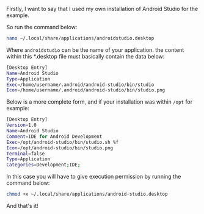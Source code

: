 Firstly, I want to say that I used my own installation of Android Studio for the example.

So run the command below:
```bash
nano ~/.local/share/applications/androidstudio.desktop
```

Where `androidstudio` can be the name of your application.
the content within this *.desktop file must basically contain the data below:
```bash
[Desktop Entry]
Name=Android Studio
Type=Application
Exec=/home/username/.android/android-studio/bin/studio
Icon=/home/username/.android/android-studio/bin/studio.png
```

Below is a more complete form, and if your installation was within `/opt` for example:
```bash
[Desktop Entry]
Version=1.0
Name=Android Studio
Comment=IDE for Android Development
Exec=/opt/android-studio/bin/studio.sh %f
Icon=/opt/android-studio/bin/studio.png
Terminal=false
Type=Application
Categories=Development;IDE;
```

In this case you will have to give execution permission by running the command below:
```bash
chmod +x ~/.local/share/applications/android-studio.desktop
```

And that's it!
